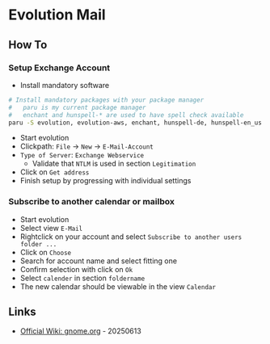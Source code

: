 # Evolution Mail

## How To

### Setup Exchange Account

* Install mandatory software
```bash
# Install mandatory packages with your package manager
#   paru is my current package manager
#   enchant and hunspell-* are used to have spell check available
paru -S evolution, evolution-aws, enchant, hunspell-de, hunspell-en_us
```
* Start evolution
* Clickpath: `File` -> `New` -> `E-Mail-Account`
* `Type of Server`: `Exchange Webservice`
  * Validate that `NTLM` is used in section `Legitimation`
* Click on `Get address`
* Finish setup by progressing with individual settings

### Subscribe to another calendar or mailbox

* Start evolution
* Select view `E-Mail`
* Rightclick on your account and select `Subscribe to another users folder ...`
* Click on `Choose`
* Search for account name and select fitting one
* Confirm selection with click on `Ok`
* Select `calender` in section `foldername`
* The new calendar should be viewable in the view `Calendar`

## Links

* [Official Wiki: gnome.org](https://wiki.gnome.org/Apps/Evolution) - 20250613
